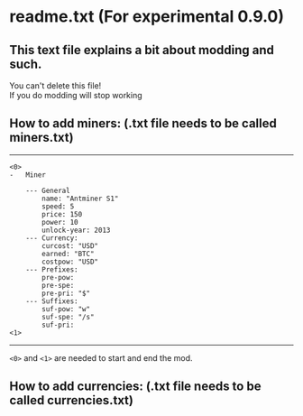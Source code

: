 # readme.txt (For experimental 0.9.0)  
  
## This text file explains a bit about modding and such. 
You can't delete this file!  
If you do modding will stop working  
  
  
## How to add miners: (.txt file needs to be called miners.txt)  
  
  
___
```
<0>
- 	Miner

    --- General
		name: "Antminer S1"
		speed: 5
		price: 150
		power: 10
		unlock-year: 2013
    --- Currency:
		curcost: "USD"
		earned: "BTC"
		costpow: "USD"
    --- Prefixes:
		pre-pow:
		pre-spe:
		pre-pri: "$"
    --- Suffixes:
		suf-pow: "w"
		suf-spe: "/s"
		suf-pri:
<1>
```

___

 `<0>` and `<1>` are needed to start and end the mod.

  
## How to add currencies: (.txt file needs to be called currencies.txt)  
